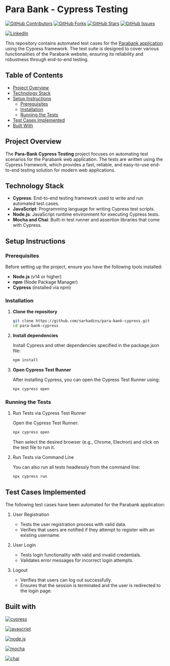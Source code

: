 # Para Bank - Cypress Testing

[![GitHub Contributors][contributors-shield]][contributors-url]
[![GitHub Forks][forks-shield]][forks-url]
[![GitHub Stars][stars-shield]][stars-url]
[![GitHub Issues][issues-shield]][issues-url]

[![LinkedIn][linkedin-shield]][linkedin-url]

This repository contains automated test cases for the [Parabank application](https://parabank.parasoft.com/parabank/index.htm) using the Cypress framework. The test suite is designed to cover various functionalities of the Parabank website, ensuring its reliability and robustness through end-to-end testing.

## Table of Contents

- [Project Overview](#project-overview)
- [Technology Stack](#technology-stack)
- [Setup Instructions](#setup-instructions)
  - [Prerequisites](#prerequisites)
  - [Installation](#installation)
  - [Running the Tests](#running-the-tests)
- [Test Cases Implemented](#test-cases-implemented)
- [Built With](#built-with)

## Project Overview

The **Para-Bank Cypress Testing** project focuses on automating test scenarios for the Parabank web application. The tests are written using the Cypress framework, which provides a fast, reliable, and easy-to-use end-to-end testing solution for modern web applications.

## Technology Stack

- **Cypress**: End-to-end testing framework used to write and run automated test cases.
- **JavaScript**: Programming language for writing Cypress test scripts.
- **Node.js**: JavaScript runtime environment for executing Cypress tests.
- **Mocha and Chai**: Built-in test runner and assertion libraries that come with Cypress.

## Setup Instructions

### Prerequisites

Before setting up the project, ensure you have the following tools installed:

- **Node.js** (v14 or higher)
- **npm** (Node Package Manager)
- **Cypress** (installed via npm)

### Installation

1. **Clone the repository**

   ```bash
   git clone https://github.com/sarkadins/para-bank-cypress.git
   cd para-bank-cypress
   ```

2. **Install dependencies**

    Install Cypress and other dependencies specified in the package.json file:

    ```bash
    npm install
    ```

3. **Open Cypress Test Runner**

    After installing Cypress, you can open the Cypress Test Runner using:

    ```bash
    npx cypress open
    ```

### Running the Tests

1. Run Tests via Cypress Test Runner

    Open the Cypress Test Runner:

    ```bash
    npx cypress open
    ```
    Then select the desired browser (e.g., Chrome, Electron) and click on the test file to run it.

2. Run Tests via Command Line

    You can also run all tests headlessly from the command line:

    ```bash
    npx cypress run
    ```

## Test Cases Implemented

The following test cases have been automated for the Parabank application:

1. User Registration

    - Tests the user registration process with valid data.
    - Verifies that users are notified if they attempt to register with an existing username.

2. User Login

    - Tests login functionality with valid and invalid credentials.
    - Validates error messages for incorrect login attempts.

3. Logout

    - Verifies that users can log out successfully.
    - Ensures that the session is terminated and the user is redirected to the login page.

## Built with

[![cypress][cypress-shield]][cypress-url]

[![javascript][javascript-shield]][javascript-url]

[![node.js][node-shield]][node-url]

[![mocha][mocha-shield]][mocha-url]

[![chai][chai-shield]][chai-url]


[contributors-shield]: https://img.shields.io/github/contributors/sarkadins/para-bank-cypress

[contributors-url]: https://github.com/sarkadins/para-bank-cypress/graphs/contributors

[forks-shield]: https://img.shields.io/github/forks/sarkadins/para-bank-cypress

[forks-url]: https://github.com/sarkadins/para-bank-cypress/forks

[stars-shield]: https://img.shields.io/github/stars/sarkadins/para-bank-cypress

[stars-url]: https://github.com/sarkadins/para-bank-cypress/stargazers

[issues-shield]: https://img.shields.io/github/issues/sarkadins/para-bank-cypress

[issues-url]: https://github.com/sarkadins/para-bank-cypress/issues

[linkedin-shield]: https://img.shields.io/badge/LinkedIn-0077B5?style=for-the-badge&logo=linkedin&logoColor=white

[linkedin-url]: https://www.linkedin.com/in/soma-sarkadi-nagy/

[cypress-shield]: https://img.shields.io/badge/-cypress-%23E5E5E5?style=for-the-badge&logo=cypress&logoColor=058a5e

[cypress-url]: https://www.cypress.io/

[javascript-shield]: https://img.shields.io/badge/JavaScript-ES6+-yellow?logo=javascript&logoColor=white

[javascript-url]: https://www.javascript.com/

[node-shield]: https://img.shields.io/badge/Node.js-v14+-green?logo=node.js&logoColor=white

[node-url]: https://nodejs.org/en

[mocha-shield]: https://img.shields.io/badge/Mocha-Testing%20Framework-8D6748?logo=mocha&logoColor=white

[mocha-url]: https://mochajs.org/

[chai-shield]: https://img.shields.io/badge/Chai-Assertion%20Library-9D8D5F?logo=chai&logoColor=white

[chai-url]: https://www.chaijs.com/
